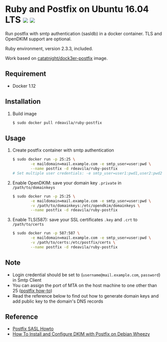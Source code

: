 # Ruby and Postfix on Ubuntu 16.04 LTS [![](https://images.microbadger.com/badges/image/rdeavila/ruby-postfix.svg)](http://microbadger.com/images/rdeavila/ruby-postfix "Get your own image badge on microbadger.com") [![](https://images.microbadger.com/badges/version/rdeavila/ruby-postfix.svg)](http://microbadger.com/images/rdeavila/ruby-postfix "Get your own version badge on microbadger.com")

Run postfix with smtp authentication (sasldb) in a docker container.
TLS and OpenDKIM support are optional.

Ruby environment, version 2.3.3, included.

Work based on [catatnight/dock3er-postfix](https://github.com/catatnight/docker-postfix)
image.

## Requirement
+ Docker 1.12

## Installation
1. Build image

	```bash
	$ sudo docker pull rdeavila/ruby-postfix
	```

## Usage
1. Create postfix container with smtp authentication

	```bash
	$ sudo docker run -p 25:25 \
			-e maildomain=mail.example.com -e smtp_user=user:pwd \
			--name postfix -d rdeavila/ruby-postfix
	# Set multiple user credentials: -e smtp_user=user1:pwd1,user2:pwd2,...,userN:pwdN
	```
2. Enable OpenDKIM: save your domain key ```.private``` in ```/path/to/domainkeys```

	```bash
	$ sudo docker run -p 25:25 \
			-e maildomain=mail.example.com -e smtp_user=user:pwd \
			-v /path/to/domainkeys:/etc/opendkim/domainkeys \
			--name postfix -d rdeavila/ruby-postfix
	```
3. Enable TLS(587): save your SSL certificates ```.key``` and ```.crt``` to  ```/path/to/certs```

	```bash
	$ sudo docker run -p 587:587 \
			-e maildomain=mail.example.com -e smtp_user=user:pwd \
			-v /path/to/certs:/etc/postfix/certs \
			--name postfix -d rdeavila/ruby-postfix
	```

## Note
+ Login credential should be set to (`username@mail.example.com`, `password`) in Smtp Client
+ You can assign the port of MTA on the host machine to one other than 25 ([postfix how-to](http://www.postfix.org/MULTI_INSTANCE_README.html))
+ Read the reference below to find out how to generate domain keys and add public key to the domain's DNS records

## Reference
+ [Postfix SASL Howto](http://www.postfix.org/SASL_README.html)
+ [How To Install and Configure DKIM with Postfix on Debian Wheezy](https://www.digitalocean.com/community/articles/how-to-install-and-configure-dkim-with-postfix-on-debian-wheezy)

